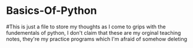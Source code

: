 # Basics-Of-Python
#This is just a file to store my thoughts as I come to grips with the fundementals of python, I don't claim that these are my orginal teaching notes, they're my practice programs which I'm afraid of somehow deleting
